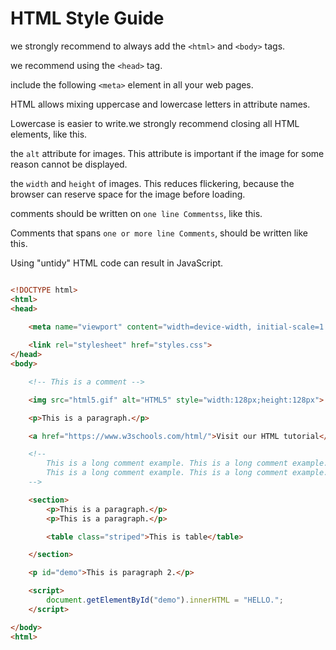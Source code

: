 # HTML Style Guide

we strongly recommend to always add the `<html>` and `<body>` tags.

we recommend using the `<head>` tag.

include the following `<meta>` element in all your web pages.

HTML allows mixing uppercase and lowercase letters in attribute names.

Lowercase is easier to write.we strongly recommend closing all HTML elements, like this.

the `alt` attribute for images. This attribute is important if the image for some reason cannot be displayed.

the `width` and `height` of images. This reduces flickering, because the browser can reserve space for the image before loading.

comments should be written on `one line Commentss`, like this.

Comments that spans `one or more line Comments`, should be written like this.

Using "untidy" HTML code can result in JavaScript.

```html

<!DOCTYPE html>
<html>
<head>
    
    <meta name="viewport" content="width=device-width, initial-scale=1.0">

    <link rel="stylesheet" href="styles.css">
</head>
<body>

    <!-- This is a comment -->

    <img src="html5.gif" alt="HTML5" style="width:128px;height:128px">

    <p>This is a paragraph.</p>

    <a href="https://www.w3schools.com/html/">Visit our HTML tutorial</a>

    <!--
        This is a long comment example. This is a long comment example.
        This is a long comment example. This is a long comment example.
    -->

    <section>
        <p>This is a paragraph.</p>
        <p>This is a paragraph.</p>

        <table class="striped">This is table</table>

    </section>

    <p id="demo">This is paragraph 2.</p>

    <script>
        document.getElementById("demo").innerHTML = "HELLO.";
    </script>

</body>
<html>
```
